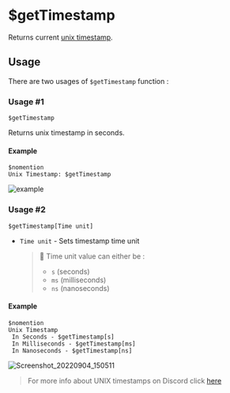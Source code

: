 # $getTimestamp
Returns current [unix timestamp](https://www.unixtimestamp.com/).

## Usage
There are two usages of `$getTimestamp` function :

### Usage #1
```
$getTimestamp
```
Returns unix timestamp in seconds.

#### Example
```
$nomention
Unix Timestamp: $getTimestamp
```

![example](https://user-images.githubusercontent.com/69215413/125980242-02e20d79-3cb6-45c0-b9d8-07da4844eb89.png)

### Usage #2
```
$getTimestamp[Time unit]
```
- `Time unit` - Sets timestamp time unit

    > 📝 Time unit value can either be :
    > - `s` (seconds)
    > - `ms` (milliseconds)
    > - `ns` (nanoseconds)

#### Example
```
$nomention
Unix Timestamp
 In Seconds - $getTimestamp[s]
 In Milliseconds - $getTimestamp[ms]
 In Nanoseconds - $getTimestamp[ns]
 ```
 ![Screenshot_20220904_150511](https://user-images.githubusercontent.com/95774950/188307175-48845a0d-6229-46f3-80eb-f1f9d3fde974.png)
 
 > For more info about UNIX timestamps on Discord click [here](../resources/discordTimestamps.md)
